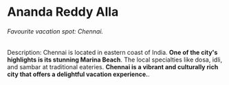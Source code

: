 # Ananda Reddy Alla

######  Favourite vacation spot: Chennai.

Description: Chennai is located in eastern coast of India. **One of the city's highlights is its stunning Marina Beach**. The local specialties like dosa, idli, and sambar at traditional eateries. **Chennai is a vibrant and culturally rich city that offers a delightful vacation experience.**.